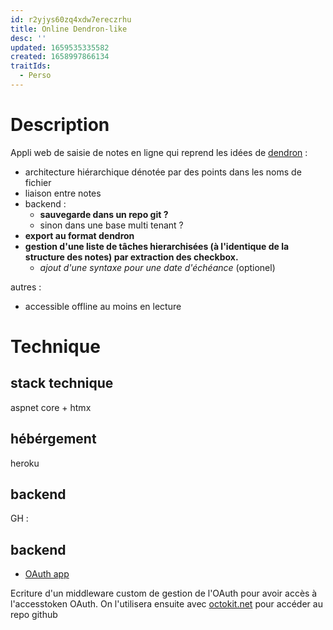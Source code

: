 ```yaml
---
id: r2yjys60zq4xdw7ereczrhu
title: Online Dendron-like
desc: ''
updated: 1659535335582
created: 1658997866134
traitIds:
  - Perso
---
```


# Description

Appli web de saisie de notes en ligne qui reprend les idées de [dendron](dendron.so) :
- architecture hiérarchique dénotée par des points dans les noms de fichier
- liaison entre notes 
- backend :
    - **sauvegarde dans un repo git ?**
    - sinon dans une base multi tenant ?
- **export au format dendron**
- **gestion d'une liste de tâches hierarchisées (à l'identique de la structure des notes) par extraction des checkbox.**
  - *ajout d'une syntaxe pour une date d'échéance* (optionel)

autres :
 - accessible offline au moins en lecture 

# Technique

## stack technique

aspnet core + htmx 

## hébérgement 

heroku

## backend

GH : 



## backend

 

 - [OAuth app](https://docs.github.com/en/developers/apps/building-oauth-apps/scopes-for-oauth-apps)    

Ecriture d'un middleware custom de gestion de l'OAuth pour avoir accès à l'accesstoken OAuth. On l'utilisera ensuite avec [octokit.net](https://github.com/octokit/octokit.net) pour accéder au repo github
